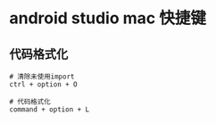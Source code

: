
# android studio mac 快捷键

## 代码格式化
``` shell
# 清除未使用import
ctrl + option + O

# 代码格式化
command + option + L
```
